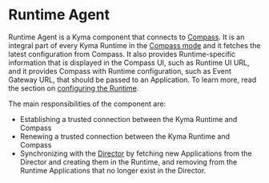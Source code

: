 # Runtime Agent

Runtime Agent is a Kyma component that connects to [Compass](https://github.com/kyma-incubator/compass). It is an integral part of every Kyma Runtime in the [Compass mode](README.md) and it fetches the latest configuration from Compass. It also provides Runtime-specific information that is displayed in the Compass UI, such as Runtime UI URL, and it provides Compass with Runtime configuration, such as Event Gateway URL, that should be passed to an Application. To learn more, read the section on [configuring the Runtime](../../05-technical-reference/ra-01-configuring-runtime.md).

The main responsibilities of the component are:

- Establishing a trusted connection between the Kyma Runtime and Compass
- Renewing a trusted connection between the Kyma Runtime and Compass
- Synchronizing with the [Director](https://github.com/kyma-incubator/compass/blob/master/docs/compass/02-01-components.md#director) by fetching new Applications from the Director and creating them in the Runtime, and removing from the Runtime Applications that no longer exist in the Director.
